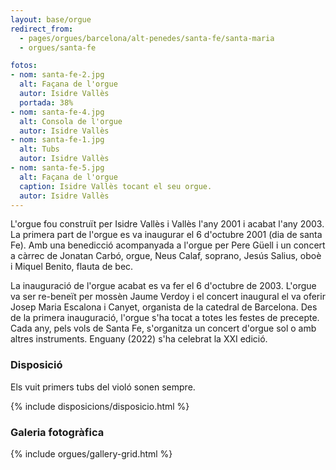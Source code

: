 ```yaml
---
layout: base/orgue
redirect_from:
  - pages/orgues/barcelona/alt-penedes/santa-fe/santa-maria
  - orgues/santa-fe

fotos:
- nom: santa-fe-2.jpg
  alt: Façana de l'orgue
  autor: Isidre Vallès
  portada: 38%
- nom: santa-fe-4.jpg
  alt: Consola de l'orgue
  autor: Isidre Vallès
- nom: santa-fe-1.jpg
  alt: Tubs
  autor: Isidre Vallès
- nom: santa-fe-5.jpg
  alt: Façana de l'orgue
  caption: Isidre Vallès tocant el seu orgue.
  autor: Isidre Vallès
---
```


L'orgue fou construït per Isidre Vallès i Vallès l'any 2001 i acabat l'any 2003. La primera part de
l'orgue es va inaugurar el 6 d'octubre 2001 (dia de santa Fe). Amb una benedicció acompanyada a 
l'orgue per Pere Güell i un concert a càrrec de Jonatan Carbó, orgue, Neus Calaf, soprano, Jesús Salius,
oboè i Miquel Benito, flauta de bec. 

La inauguració de l'orgue acabat es va fer el 6 d'octubre de 2003. L'orgue va ser re-beneït per mossèn
Jaume Verdoy i el concert inaugural el va oferir Josep Maria Escalona i Canyet, organista de la catedral de Barcelona.
Des de la primera inauguració, l'orgue s'ha tocat a totes les festes de precepte. Cada any, pels vols de 
Santa Fe, s'organitza un concert d'orgue sol o amb altres instruments. Enguany (2022) s'ha celebrat la XXI edició. 

### Disposició

Els vuit primers tubs del violó sonen sempre.

{% include disposicions/disposicio.html %}

### Galeria fotogràfica

{% include orgues/gallery-grid.html %}
